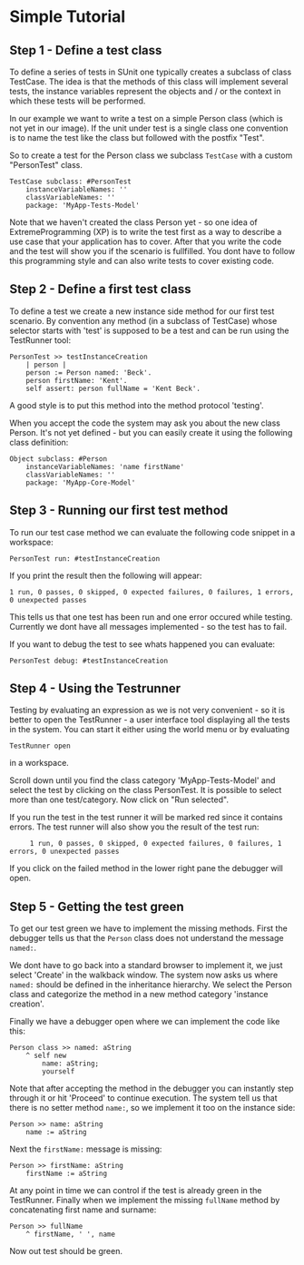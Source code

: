 # Simple Tutorial

## Step 1 - Define a test class
To define a series of tests in SUnit one typically creates a subclass of class TestCase. The idea is that the methods of this class will implement several tests, the instance variables represent the objects and / or the context in which these tests will be performed. 

In our example we want to write a test on a simple Person class (which is not yet in our image). If the unit under test is a single class one convention is to name the test like the class but followed with the postfix "Test". 

So to create a test for the Person class we subclass `TestCase` with a custom "PersonTest" class.

```
TestCase subclass: #PersonTest
	instanceVariableNames: ''
	classVariableNames: ''
	package: 'MyApp-Tests-Model'
```

Note that we haven't created the class Person yet - so one idea of ExtremeProgramming (XP) is to write the test first as a way to describe a use case that your application has to cover. After that you write the code and the test will show you if the scenario is fullfilled. You dont have to follow this programming style and can also write tests to cover existing code.

## Step 2 - Define a first test class

To define a test we create a new instance side method for our first test scenario. By convention any method (in a subclass of TestCase) whose selector starts with 'test' is supposed to be a test and can be run using the TestRunner tool:

```
PersonTest >> testInstanceCreation
	| person |
	person := Person named: 'Beck'.
	person firstName: 'Kent'.
	self assert: person fullName = 'Kent Beck'.
```
		
A good style is to put this method into the method protocol 'testing'.

When you accept the code the system may ask you about the new class Person. It's not yet defined - but you can easily create it using the following class definition:

```
Object subclass: #Person
	instanceVariableNames: 'name firstName' 
	classVariableNames: ''
	package: 'MyApp-Core-Model'
```

## Step 3 - Running our first test method

To run our test case method we can evaluate the following code snippet in a workspace:

```
PersonTest run: #testInstanceCreation
```

If you print the result then the following will appear:

```
1 run, 0 passes, 0 skipped, 0 expected failures, 0 failures, 1 errors, 0 unexpected passes
```

This tells us that one test has been run and one error occured while testing. Currently we dont have all messages implemented - so the test has to fail. 

If you want to debug the test to see whats happened you can evaluate:

```
PersonTest debug: #testInstanceCreation
```

## Step 4 - Using the Testrunner

Testing by evaluating an expression as we is not very convenient - so it is better to open the TestRunner - a user interface tool displaying all the tests in the system. You can start it either using the world menu or by evaluating 

```
TestRunner open
```

in a workspace.

Scroll down until you find the class category 'MyApp-Tests-Model' and select the test by clicking on the class PersonTest. It is possible to select more than one test/category. Now click on "Run selected". 

If you run the test in the test runner it will be marked red since it contains errors. The test runner will also show you the result of the test run:

```
     1 run, 0 passes, 0 skipped, 0 expected failures, 0 failures, 1 errors, 0 unexpected passes
```

If you click on the failed method in the lower right pane the debugger will open.

## Step 5 - Getting the test green

To get our test green we have to implement the missing methods. First the debugger tells us that the `Person` class does not understand the message `named:`. 

We dont have to go back into a standard browser to implement it, we just select 'Create' in the walkback window. The system now asks us where `named:` should be defined in the inheritance hierarchy. We select the Person class and categorize the method in a new method category 'instance creation'.

Finally we have a debugger open where we can implement the code like this:

```
Person class >> named: aString
 	^ self new
		name: aString;
		yourself
```
		
Note that after accepting the method in the debugger you can instantly step through it or hit 'Proceed' to continue execution. The system tell us that there is no setter method `name:`, so we implement it too on the instance side:

```	
Person >> name: aString
	name := aString
```

Next the `firstName:` message is missing:

```	
Person >> firstName: aString
	firstName := aString
```
	
At any point in time we can control if the test is already green in the TestRunner. Finally when we implement
the missing `fullName` method by concatenating first name and surname:

```
Person >> fullName
	^ firstName, ' ', name  
```
		
Now out test should be green.